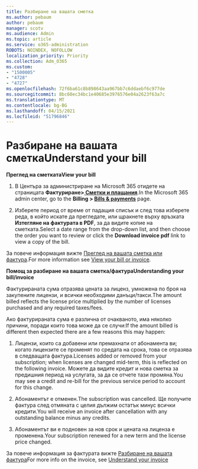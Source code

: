 ```yaml
---
title: Разбиране на вашата сметка
ms.author: pebaum
author: pebaum
manager: scotv
ms.audience: Admin
ms.topic: article
ms.service: o365-administration
ROBOTS: NOINDEX, NOFOLLOW
localization_priority: Priority
ms.collection: Adm_O365
ms.custom:
- "1500005"
- "4728"
- "4727"
ms.openlocfilehash: 72f6ba61c8b898643aa967bb7c6ddaebf6c977de
ms.sourcegitcommit: 8bc60ec34bc1e40685e3976576e04a2623f63a7c
ms.translationtype: MT
ms.contentlocale: bg-BG
ms.lasthandoff: 04/15/2021
ms.locfileid: "51796846"
---
```

# <a name="understand-your-bill"></a><span data-ttu-id="0ce29-102">Разбиране на вашата сметка</span><span class="sxs-lookup"><span data-stu-id="0ce29-102">Understand your bill</span></span>

<span data-ttu-id="0ce29-103">**Преглед на сметката**</span><span class="sxs-lookup"><span data-stu-id="0ce29-103">**View your bill**</span></span>

1. <span data-ttu-id="0ce29-104">В Центъра за администриране на Microsoft 365 отидете на страницата **Фактуриране>[ Сметки и плащания](https://go.microsoft.com/fwlink/p/?linkid=848039)**.</span><span class="sxs-lookup"><span data-stu-id="0ce29-104">In the Microsoft 365 admin center, go to the **Billing > [Bills & payments](https://go.microsoft.com/fwlink/p/?linkid=848039)** page.</span></span>

2. <span data-ttu-id="0ce29-105">Изберете период от време от падащия списък и след това изберете реда, в който искате да прегледате, или щракнете върху връзката **Изтегляне на фактурата в PDF**, за да видите копие на сметката.</span><span class="sxs-lookup"><span data-stu-id="0ce29-105">Select a date range from the drop-down list, and then choose the order you want to review or click the **Download invoice pdf** link to view a copy of the bill.</span></span>

<span data-ttu-id="0ce29-106">За повече информация вижте [Преглед на вашата сметка или фактура](https://docs.microsoft.com/microsoft-365/commerce/billing-and-payments/view-your-bill-or-invoice).</span><span class="sxs-lookup"><span data-stu-id="0ce29-106">For more information see [View your bill or invoice](https://docs.microsoft.com/microsoft-365/commerce/billing-and-payments/view-your-bill-or-invoice).</span></span>

<span data-ttu-id="0ce29-107">**Помощ за разбиране на вашата сметка/фактура**</span><span class="sxs-lookup"><span data-stu-id="0ce29-107">**Understanding your bill/invoice**</span></span>

<span data-ttu-id="0ce29-108">Фактурираната сума отразява цената за лиценз, умножена по броя на закупените лицензи, и всички необходими данъци/такси.</span><span class="sxs-lookup"><span data-stu-id="0ce29-108">The amount billed reflects the license price multiplied by the number of licenses purchased and any required taxes/fees.</span></span>

<span data-ttu-id="0ce29-109">Ако фактурираната сума е различна от очакваното, има няколко причини, поради които това може да се случи:</span><span class="sxs-lookup"><span data-stu-id="0ce29-109">If the amount billed is different then expected there are a few reasons this may happen:</span></span>

1. <span data-ttu-id="0ce29-110">Лицензи, които са добавени или премахнати от абонамента ви; когато лицензите се променят по средата на срока, това се отразява в следващата фактура.</span><span class="sxs-lookup"><span data-stu-id="0ce29-110">Licenses added or removed from your subscription; when licenses are changed mid-term, this is reflected on the following invoice.</span></span>  <span data-ttu-id="0ce29-111">Можете да видите кредит и нова сметка за предишния период на услугата, за да се отчете тази промяна.</span><span class="sxs-lookup"><span data-stu-id="0ce29-111">You may see a credit and re-bill for the previous service period to account for this change.</span></span>

2. <span data-ttu-id="0ce29-112">Абонаментът е отменен.</span><span class="sxs-lookup"><span data-stu-id="0ce29-112">The subscription was cancelled.</span></span>  <span data-ttu-id="0ce29-113">Ще получите фактура след отмяната с целия дължим остатък минус всички кредити.</span><span class="sxs-lookup"><span data-stu-id="0ce29-113">You will receive an invoice after cancellation with any outstanding balance minus any credits.</span></span>

3. <span data-ttu-id="0ce29-114">Абонаментът ви е подновен за нов срок и цената на лиценза е променена.</span><span class="sxs-lookup"><span data-stu-id="0ce29-114">Your subscription renewed for a new term and the license price changed.</span></span>  

<span data-ttu-id="0ce29-115">За повече информация за фактурата вижте [Разбиране на вашата фактура](https://support.office.com/article/Understand-your-invoice-for-Office-365-for-business-0724b428-fb59-4962-8c37-6674166d7507)</span><span class="sxs-lookup"><span data-stu-id="0ce29-115">For more info on the invoice, see [Understand your invoice](https://support.office.com/article/Understand-your-invoice-for-Office-365-for-business-0724b428-fb59-4962-8c37-6674166d7507)</span></span>
